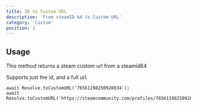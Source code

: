 ```yaml
---
title: ID to Custom URL
description: 'From steamID 64 to Custom URL'
category: 'Custom'
position: 3
---
```


## Usage

This method returns a steam custom url from a steamid64

Supports just the id, and a full url.

```javascript[index.js]
await Resolve.toCustomURL('76561198250920834');
await Resolve.toCustomURL('https://steamcommunity.com/profiles/76561198250920834');
```

